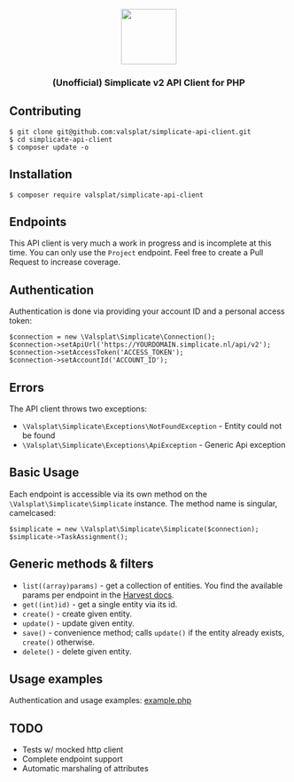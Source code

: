 <p align="center">
    <img src="https://developer.simplicate.com/images/simplicate_icon.png" height="100">
    <h3 align="center">(Unofficial) Simplicate v2 API Client for PHP</h3>
</p>

## Contributing

```
$ git clone git@github.com:valsplat/simplicate-api-client.git
$ cd simplicate-api-client
$ composer update -o
```

## Installation

```
$ composer require valsplat/simplicate-api-client
```

## Endpoints

This API client is very much a work in progress and is incomplete at this time. You can only use the `Project` endpoint. Feel free to create a Pull Request to increase coverage.

## Authentication

Authentication is done via providing your account ID and a personal access token:

```
$connection = new \Valsplat\Simplicate\Connection();
$connection->setApiUrl('https://YOURDOMAIN.simplicate.nl/api/v2');
$connection->setAccessToken('ACCESS_TOKEN');
$connection->setAccountId('ACCOUNT_ID');
```

## Errors

The API client throws two exceptions:

* `\Valsplat\Simplicate\Exceptions\NotFoundException` - Entity could not be found
* `\Valsplat\Simplicate\Exceptions\ApiException` - Generic Api exception

## Basic Usage

Each endpoint is accessible via its own method on the `\Valsplat\Simplicate\Simplicate` instance. The method name is singular, camelcased:

```
$simplicate = new \Valsplat\Simplicate\Simplicate($connection);
$simplicate->TaskAssignment();
```

## Generic methods & filters

* `list((array)params)` - get a collection of entities. You find the available params per endpoint in the [Harvest docs](https://help.getharvest.com/api-v2/).
* `get((int)id)` - get a single entity via its id.
* `create()` - create given entity.
* `update()` - update given entity.
* `save()` - convenience method; calls `update()` if the entity already exists, `create()` otherwise.
* `delete()` - delete given entity.

## Usage examples

Authentication and usage examples: [example.php](example.php)

## TODO

* Tests w/ mocked http client
* Complete endpoint support
* Automatic marshaling of attributes
